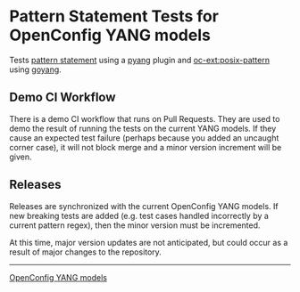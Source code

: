 # Pattern Statement Tests for OpenConfig YANG models

Tests [pattern statement](https://tools.ietf.org/html/rfc7950#section-9.4.5)
using a [pyang](https://github.com/mbj4668/pyang) plugin and
[oc-ext:posix-pattern](https://github.com/openconfig/public/blob/master/release/models/openconfig-extensions.yang#L114)
using [goyang](https://github.com/openconfig/goyang).

## Demo CI Workflow

There is a demo CI workflow that runs on Pull Requests. They are used to demo
the result of running the tests on the current YANG models. If they cause an
expected test failure (perhaps because you added an uncaught corner case), it
will not block merge and a minor version increment will be given.

## Releases

Releases are synchronized with the current OpenConfig YANG models. If new
breaking tests are added (e.g. test cases handled incorrectly by a current
pattern regex), then the minor version must be incremented.

At this time, major version updates are not anticipated, but could occur as a
result of major changes to the repository.

--------------------------------------------------------------------------------

[OpenConfig YANG models](https://github.com/openconfig/public/blob/master/README.md)
